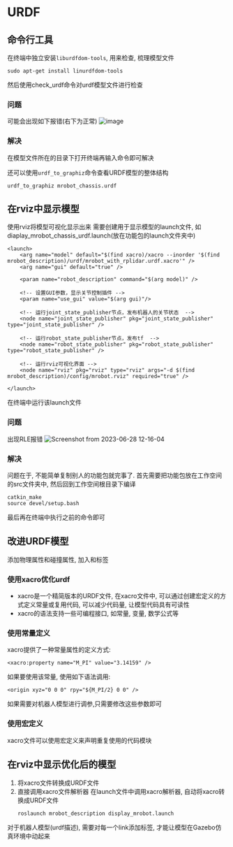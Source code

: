# URDF
## 命令行工具
在终端中独立安装`liburdfdom-tools`, 用来检查, 梳理模型文件
```
sudo apt-get install linurdfdom-tools
```
然后使用check_urdf命令对urdf模型文件进行检查

### 问题  
可能会出现如下报错(右下为正常)
![image](https://github.com/Travis-alt/UAV/assets/102942951/f53e05fb-aac5-4cbe-8758-b436355bb0be)
### 解决  
在模型文件所在的目录下打开终端再输入命令即可解决  

还可以使用`urdf_to_graphiz`命令查看URDF模型的整体结构
```
urdf_to_graphiz mrobot_chassis.urdf
```
## 在rviz中显示模型
使用rviz将模型可视化显示出来
需要创建用于显示模型的launch文件, 如diaplay_mrobot_chassis_urdf.launch(放在功能包的launch文件夹中)
```launch
<launch>
	<arg name="model" default="$(find xacro)/xacro --inorder '$(find mrobot_description)/urdf/mrobot_with_rplidar.urdf.xacro'" />
	<arg name="gui" default="true" />

	<param name="robot_description" command="$(arg model)" />

    <!-- 设置GUI参数，显示关节控制插件 -->
	<param name="use_gui" value="$(arg gui)"/>

    <!-- 运行joint_state_publisher节点，发布机器人的关节状态  -->
	<node name="joint_state_publisher" pkg="joint_state_publisher" type="joint_state_publisher" />

	<!-- 运行robot_state_publisher节点，发布tf  -->
	<node name="robot_state_publisher" pkg="robot_state_publisher" type="robot_state_publisher" />

    <!-- 运行rviz可视化界面 -->
	<node name="rviz" pkg="rviz" type="rviz" args="-d $(find mrobot_description)/config/mrobot.rviz" required="true" />

</launch>
```
在终端中运行该launch文件
### 问题
出现RLE报错
![Screenshot from 2023-06-28 12-16-04](https://github.com/Travis-alt/UAV/assets/102942951/a4f6453a-f522-454a-8018-c2197ac0f5b4)
### 解决
问题在于, 不能简单复制别人的功能包就完事了. 
首先需要把功能包放在工作空间的src文件夹中, 然后回到工作空间根目录下编译
```
catkin_make
source devel/setup.bash
```
最后再在终端中执行之前的命令即可

## 改进URDF模型

添加物理属性和碰撞属性, 加入<inertia>和<collision>标签
### 使用xacro优化urdf
- xacro是一个精简版本的URDF文件, 在xacro文件中, 可以通过创建宏定义的方式定义常量或复用代码, 可以减少代码量, 让模型代码具有可读性
- xacro的语法支持一些可编程接口, 如常量, 变量, 数学公式等

### 使用常量定义
xacro提供了一种常量属性的定义方式:
```xacro
<xacro:property name="M_PI" value="3.14159" />
```
如果要使用该常量, 使用如下语法调用:
```xacro
<origin xyz="0 0 0" rpy="${M_PI/2} 0 0" />
```
如果需要对机器人模型进行调参,只需要修改这些参数即可
### 使用宏定义
xacro文件可以使用宏定义来声明重复使用的代码模块

## 在rviz中显示优化后的模型
1. 将xacro文件转换成URDF文件
2. 直接调用xacro文件解析器
   在launch文件中调用xacro解析器, 自动将xacro转换成URDF文件
   ```
   roslaunch mrobot_description display_mrobot.launch
   ```




















对于机器人模型(urdf描述), 需要对每一个link添加<gazebo>标签, 才能让模型在Gazebo仿真环境中动起来
